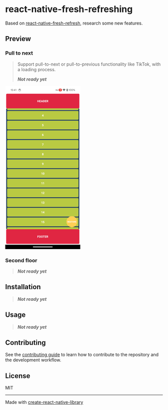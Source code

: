 # react-native-fresh-refreshing

Based on [react-native-fresh-refresh](https://github.com/4TWIGGERS/), research some new features.

## Preview

### Pull to next

> Support pull-to-next or pull-to-previous functionality like TikTok, with a loading process.<br />
>
> ***Not ready yet***

<img alt='PullToNext' src="./preview/PullToNext_W_240.gif" width='240'>

### Second floor

> ***Not ready yet***

## Installation

> ***Not ready yet***

## Usage

> ***Not ready yet***

## Contributing

See the [contributing guide](CONTRIBUTING.md) to learn how to contribute to the repository and the development workflow.

## License

MIT

---

Made with [create-react-native-library](https://github.com/callstack/react-native-builder-bob)
